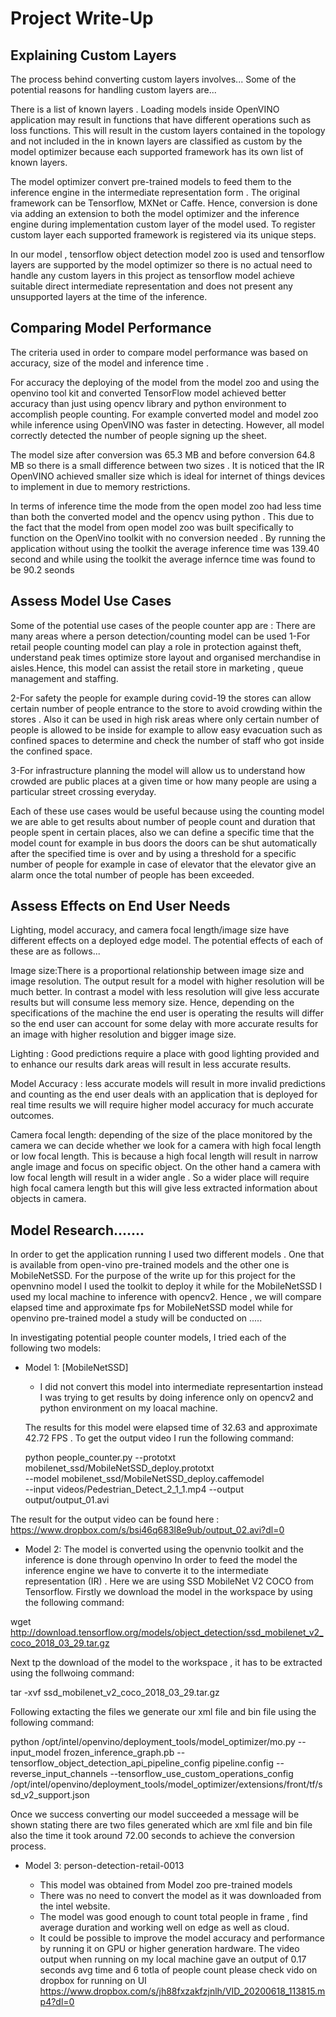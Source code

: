 # Project Write-Up

## Explaining Custom Layers
The process behind converting custom layers involves...
Some of the potential reasons for handling custom layers are...

There is a list of known layers . Loading models inside OpenVINO application may result in functions that have different operations such as loss functions. This will result in the custom layers contained in the topology and not included in the in known layers are classified  as custom by the model optimizer because each supported framework has its own list of known layers.

The model optimizer convert pre-trained models to feed them to the inference engine in the intermediate representation form . The original framework can be Tensorflow, MXNet or Caffe. Hence, conversion is done via adding an extension to both the model optimizer and the inference engine during implementation custom layer of the model used. To register custom layer each supported framework is registered via its unique steps.

In our model , tensorflow object detection model zoo is used and tensorflow layers are supported by the model optimizer so there is no actual need to handle any custom layers in this project as tensorflow model achieve suitable direct intermediate representation and does not present any unsupported layers at the time of the inference.

## Comparing Model Performance
The criteria used in order to compare model performance was based on accuracy, size of the model and inference time . 

For accuracy the deploying of the model from the model zoo  and using the openvino tool kit and converted TensorFlow model achieved better accuracy than just using opencv library and python environment to accomplish people counting. For example converted model and model zoo while inference using OpenVINO was faster in detecting. However, all model correctly detected the number of people signing up the sheet. 

The model size after conversion was 65.3 MB and before conversion 64.8 MB so there is a small difference between two sizes . It is noticed that the IR OpenVINO achieved smaller size which is ideal for internet of things devices to implement in due to memory restrictions. 

In terms of inference time the mode from the open model zoo had less time than both the converted model and the opencv using python . This due to the fact that the model from open model zoo was built specifically to function on the OpenVino toolkit with no conversion needed . By running the application without using the toolkit the average inference time was 139.40 second and while using the toolkit the average infernce time was found to be 90.2 seonds 


## Assess Model Use Cases
Some of the potential use cases of the people counter app are : There are many areas where a person detection/counting model can be used 
1-For retail people  counting model can play a role in protection against theft, understand peak times optimize store layout and organised merchandise in aisles.Hence, this model can assist the retail store in marketing , queue management and staffing. 

2-For safety the people for example during covid-19 the stores can allow certain number of people entrance to the store to avoid crowding within the stores . Also it can be used in high risk areas where only certain number of people is allowed to be inside for example to allow easy evacuation such as confined spaces to determine and check the number of staff who got inside the confined space. 

3-For infrastructure planning the model will allow us to understand how crowded are public places at a given time or how many people are using a particular street crossing everyday.  

Each of these use cases would be useful because using the counting model we are able to get results about number of people count and duration that people spent in certain places, also we can define a specific time that the model count for example in bus doors the doors can be shut automatically after the specified time is over and by using a threshold for a specific number of people for example in case of elevator that the elevator give an alarm once the total number of people has been exceeded. 
   


## Assess Effects on End User Needs
 Lighting, model accuracy, and camera focal length/image size have different effects on a
deployed edge model. The potential effects of each of these are as follows...

Image size:There is a proportional relationship between image size and image resolution. The output result for a model with higher resolution will be much better. In contrast a model with less resolution will give less accurate results but will consume less memory size. Hence, depending on the specifications of the machine the end user is operating the results will differ so the end user can account for some delay with more accurate results for an image with higher resolution and bigger image size. 

Lighting : Good predictions require a place with good lighting provided and to enhance our results dark areas will result in less accurate results. 

Model Accuracy : less accurate models will result in more invalid predictions and counting as the end user deals with an application that is deployed for real time results we will require higher model accuracy for much accurate outcomes. 

Camera focal length: depending of the size of the place monitored by the camera  we can decide whether we look for a camera with high focal length or low focal length. This is because a high focal length will result in narrow angle image and focus on specific object. On the other hand a camera with low focal length will result in a wider angle . So a wider place will require high focal camera length but this will give less extracted information about objects in camera.

## Model Research.......
In order to get the application running I used two different models . One that is available from open-vino pre-trained models and the other one is MobileNetSSD. For the purpose of the write up for this project for the openvnino model I used the toolkit to deploy it while for the MobileNetSSD I used my local machine to inference with opencv2. Hence , we will compare elapsed time and approximate fps for MobileNetSSD model while for openvino pre-trained model a study will be conducted on .....

In investigating potential people counter models, I tried each of the following two models:

- Model 1: [MobileNetSSD]
  - [Model Source]:https://drive.google.com/file/d/0B3gersZ2cHIxRm5PMWRoTkdHdHc/view
  I did not convert this model into intermediate representartion instead I was trying to get results by doing inference only on opencv2 and python environment on my loacal machine. 
  
  The results for this model were elapsed time of 32.63 and approximate 42.72 FPS . 
  To get the output video I run the following command: 
  
  python people_counter.py --prototxt mobilenet_ssd/MobileNetSSD_deploy.prototxt \
	--model mobilenet_ssd/MobileNetSSD_deploy.caffemodel \
	--input videos/Pedestrian_Detect_2_1_1.mp4 --output output/output_01.avi
 
 
 The result for the output video can be found here :  https://www.dropbox.com/s/bsi46q683l8e9ub/output_02.avi?dl=0
 
  
- Model 2: The model is converted using the openvnio toolkit and the inference is done through openvino 
In order to feed the model the inference engine we have to converte it to the intermediate representation (IR) . Here we are using SSD MobileNet V2 COCO from Tensorflow. Firstly we download the model in the workspace by using the following command: 

wget http://download.tensorflow.org/models/object_detection/ssd_mobilenet_v2_coco_2018_03_29.tar.gz
 
 Next tp the download of the model to the workspace , it has to be extracted using the follwoing command: 
 
 tar -xvf ssd_mobilenet_v2_coco_2018_03_29.tar.gz 
 
Following extacting the files we generate our xml file and bin file using the following command: 

python /opt/intel/openvino/deployment_tools/model_optimizer/mo.py --input_model frozen_inference_graph.pb --tensorflow_object_detection_api_pipeline_config pipeline.config --reverse_input_channels --tensorflow_use_custom_operations_config /opt/intel/openvino/deployment_tools/model_optimizer/extensions/front/tf/ssd_v2_support.json

Once we success converting our model succeeded a message will be shown stating there are two files generated which are xml file and bin file also the time it took around 72.00 seconds to achieve the conversion process.  

- Model 3: person-detection-retail-0013

  - This model was obtained from Model zoo pre-trained models 
  - There was no need to convert the model as it was downloaded from the intel website. 
  - The model was good enough to count total people in frame , find average duration and working well on edge as well as cloud. 
  - It could be possible to improve the model accuracy and performance by running it on GPU or higher generation hardware. 
  The video output when running on my local machine gave an output of 0.17 seconds avg time and 6 totla of people count please check vido on dropbox for running on UI https://www.dropbox.com/s/jh88fxzakfzjnlh/VID_20200618_113815.mp4?dl=0

